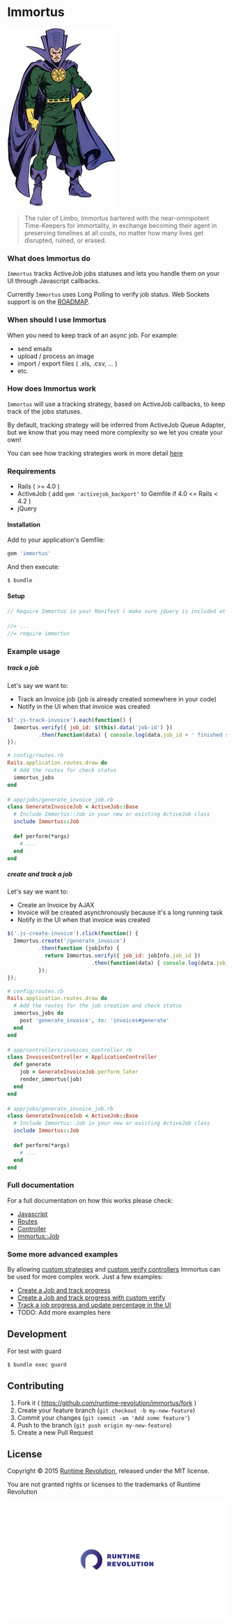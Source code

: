 Immortus
===

![Immortus](./docs/Immortus.jpg)

> The ruler of Limbo, Immortus bartered with the near-omnipotent Time-Keepers for immortality, in exchange becoming their agent in preserving timelines at all costs, no matter how many lives get disrupted, ruined, or erased.

### What does Immortus do

`Immortus` tracks ActiveJob jobs statuses and lets you handle them on your UI through Javascript callbacks.

Currently `Immortus` uses Long Polling to verify job status. Web Sockets support is on the [ROADMAP](./docs/ROADMAP.md).

### When should I use Immortus

When you need to keep track of an async job.
For example:

- send emails
- upload / process an image
- import / export files ( .xls, .csv, ... )
- etc.

### How does Immortus work

`Immortus` will use a tracking strategy, based on ActiveJob callbacks, to keep track of the jobs statuses.

By default, tracking strategy will be inferred from ActiveJob Queue Adapter, but we know that you may need more complexity so we let you create your own!

You can see how tracking strategies work in more detail [here](./docs/tracking_strategies.md)

### Requirements

- Rails ( >= 4.0 )
- ActiveJob ( add `gem 'activejob_backport'` to Gemfile if 4.0 <= Rails < 4.2 )
- jQuery

#### Installation

Add to your application's Gemfile:

```ruby
gem 'immortus'
```

And then execute:

```
$ bundle
```

#### Setup

```javascript
// Require Immortus in your Manifest ( make sure jQuery is included at this point ):

//= ...
//= require immortus
```

### Example usage

##### track a job

Let's say we want to:

* Track an Invoice job (job is already created somewhere in your code)
* Notify in the UI when that invoice was created

```javascript
$('.js-track-invoice').each(function() {
  Immortus.verify({ job_id: $(this).data('job-id') })
          .then(function(data) { console.log(data.job_id + ' finished successfully.'); });
});
```

```ruby
# config/routes.rb
Rails.application.routes.draw do
  # Add the routes for check status
  immortus_jobs
end

# app/jobs/generate_invoice_job.rb
class GenerateInvoiceJob < ActiveJob::Base
  # Include Immortus::Job in your new or existing ActiveJob class
  include Immortus::Job

  def perform(*args)
    # ...
  end
end
```

##### create and track a job

Let's say we want to:

* Create an Invoice by AJAX
* Invoice will be created asynchronously because it's a long running task
* Notify in the UI when that invoice was created

```javascript
$('.js-create-invoice').click(function() {
  Immortus.create('/generate_invoice')
          .then(function (jobInfo) {
            return Immortus.verify({ job_id: jobInfo.job_id })
                           .then(function(data) { console.log(data.job_id + ' finished successfully.'); });
          });
});
```

```ruby
# config/routes.rb
Rails.application.routes.draw do
  # Add the routes for the job creation and check status
  immortus_jobs do
    post 'generate_invoice', to: 'invoices#generate'
  end
end

# app/controllers/invoices_controller.rb
class InvoicesController < ApplicationController
  def generate
    job = GenerateInvoiceJob.perform_later
    render_immortus(job)
  end
end

# app/jobs/generate_invoice_job.rb
class GenerateInvoiceJob < ActiveJob::Base
  # Include Immortus::Job in your new or existing ActiveJob class
  include Immortus::Job

  def perform(*args)
    # ...
  end
end
```

### Full documentation

For a full documentation on how this works please check:

* [Javascript](./docs/full.md#javascript)
* [Routes](./docs/full.md#routes)
* [Controller](./docs/full.md#controller)
* [Immortus::Job](./docs/full.md#immortus-job)

### Some more advanced examples

By allowing [custom strategies](./docs/tracking_strategies.md#define-a-custom-tracking-strategy) and [custom verify controllers](./docs/full.md#how-to-create-a-custom-verify) Immortus can be used for more complex work. Just a few examples:

* [Create a Job and track progress](./docs/examples/intermediate.md)
* [Create a Job and track progress with custom verify](./docs/examples/explicit.md)
* [Track a job progress and update percentage in the UI](./docs/examples/job_progress.md)
* TODO: Add more examples here

Development
---

For test with guard

    $ bundle exec guard

Contributing
---

1. Fork it ( https://github.com/runtime-revolution/immortus/fork )
2. Create your feature branch (`git checkout -b my-new-feature`)
3. Commit your changes (`git commit -am 'Add some feature'`)
4. Push to the branch (`git push origin my-new-feature`)
5. Create a new Pull Request

License
---

Copyright © 2015 [Runtime Revolution](http://www.runtime-revolution.com/), released under the MIT license.

You are not granted rights or licenses to the trademarks of Runtime Revolution

[![Runtime Revolution](./docs/runtime-revolution-logo.png)](http://www.runtime-revolution.com/)

